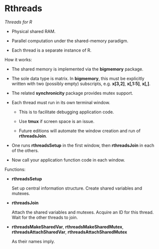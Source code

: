 # Rthreads

*Threads for R*  

* Physical shared RAM.

* Parallel computation under the shared-memory paradigm.

* Each thread is a separate instance of R.

How it works:

* The shared memory is implemented via the **bigmemory** package.

* The sole data type is matrix. In **bigmemory**, this must be
  explicitly written with two (possibly empty) subscripts,
  e.g. **x[3,2]**, **x[,1:5]**, **x[,]**.

* The related **synchronicity** package provides mutex support.

* Each thread must run in its own terminal window.

  * This is to facilitate debugging application code.

  * Use **tmux** if screen space is an issue.

  * Future editions will automate the window creation and run
    of **rthreadsJoin**.

* One runs **rthreadsSetup** in the first window, then **rthreadsJoin**
  in each of the others.

* Now call your application function code in each window.

Functions:

* **rthreadsSetup**

  Set up central information structure. Create shared variables and mutexes.

* **rthreadsJoin**

  Attach the shared variables and mutexes. Acquire an ID for this thread.
  Wait for the other threads to join.

* **rthreadsMakeSharedVar**, **rthreadsMakeSharedMutex**,
  **rthreadsAttachSharedVar**, **rthreadsAttachSharedMutex** 

  As their names imply.

